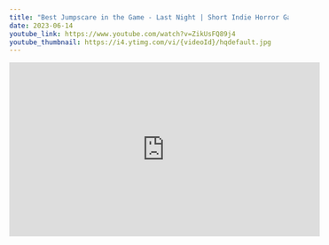 ```yaml
---
title: "Best Jumpscare in the Game - Last Night | Short Indie Horror Game"
date: 2023-06-14
youtube_link: https://www.youtube.com/watch?v=ZikUsFQ89j4
youtube_thumbnail: https://i4.ytimg.com/vi/{videoId}/hqdefault.jpg
---
```

<iframe width="560" height="315" src="https://www.youtube.com/embed/ZikUsFQ89j4" title="Best Jumpscare in the Game - Last Night | Short Indie Horror Game" frameborder="0" allow="accelerometer; autoplay; clipboard-write; encrypted-media; gyroscope; picture-in-picture; web-share" allowfullscreen></iframe>
